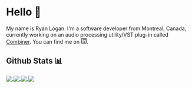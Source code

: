 # Hello 👋
My name is Ryan Logan. I'm a software developer from Montreal, Canada, currently working on an audio processing utility/VST plug-in called [Combiner][combiner_repo]. You can find me on [![LinkedIn][linkedIn_icon]][linkedin_site].

## Github Stats &#x1F4CA;
<a href="https://github.com/rklogan/rklogan">
    <img align="center" src="https://github-readme-stats.vercel.app/api/top-langs?username=rklogan&theme=prussian" />
</a>
<a href="https://github.com/rklogan/rklogan">
    <img align="center" src="https://github-readme-stats.vercel.app/api?username=rklogan&show_icons=true&count_private=true&theme=prussian" />
</a>

<a href="https://github.com/rklogan/Combiner">
    <img align="center" src="https://github-readme-stats.vercel.app/api/pin?username=rklogan&repo=Combiner&theme=prussian" />
</a>
<a href="https://github.com/rklogan/Cartpole-RL">
    <img align="center" src="https://github-readme-stats.vercel.app/api/pin?username=rklogan&repo=Cartpole-RL&theme=prussian" />
</a>

<!-- Project References -->
[combiner_repo]: https://github.com/rklogan/Combiner

<!-- Links -->
[linkedin_site]: https://www.linkedin.com/in/ryan-logan-4866b5156/

<!-- Image References -->
[linkedIn_icon]: ./img/linkedin-3-16.png
